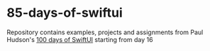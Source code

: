 # 85-days-of-swiftui

Repository contains examples, projects and assignments from Paul Hudson's [100 days of SwiftUI](https://www.hackingwithswift.com/100/swiftui) starting from day 16
